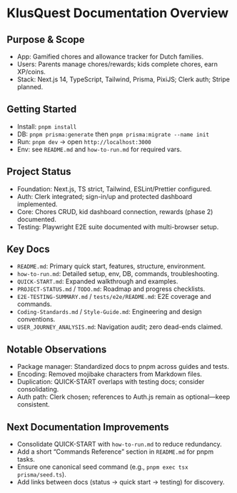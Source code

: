 # KlusQuest Documentation Overview

## Purpose & Scope
- App: Gamified chores and allowance tracker for Dutch families.
- Users: Parents manage chores/rewards; kids complete chores, earn XP/coins.
- Stack: Next.js 14, TypeScript, Tailwind, Prisma, PixiJS; Clerk auth; Stripe planned.

## Getting Started
- Install: `pnpm install`
- DB: `pnpm prisma:generate` then `pnpm prisma:migrate --name init`
- Run: `pnpm dev` → open `http://localhost:3000`
- Env: see `README.md` and `how-to-run.md` for required vars.

## Project Status
- Foundation: Next.js, TS strict, Tailwind, ESLint/Prettier configured.
- Auth: Clerk integrated; sign-in/up and protected dashboard implemented.
- Core: Chores CRUD, kid dashboard connection, rewards (phase 2) documented.
- Testing: Playwright E2E suite documented with multi-browser setup.

## Key Docs
- `README.md`: Primary quick start, features, structure, environment.
- `how-to-run.md`: Detailed setup, env, DB, commands, troubleshooting.
- `QUICK-START.md`: Expanded walkthrough and examples.
- `PROJECT-STATUS.md` / `TODO.md`: Roadmap and progress checklists.
- `E2E-TESTING-SUMMARY.md` / `tests/e2e/README.md`: E2E coverage and commands.
- `Coding-Standards.md` / `Style-Guide.md`: Engineering and design conventions.
- `USER_JOURNEY_ANALYSIS.md`: Navigation audit; zero dead-ends claimed.

## Notable Observations
- Package manager: Standardized docs to pnpm across guides and tests.
- Encoding: Removed mojibake characters from Markdown files.
- Duplication: QUICK-START overlaps with testing docs; consider consolidating.
- Auth path: Clerk chosen; references to Auth.js remain as optional—keep consistent.

## Next Documentation Improvements
- Consolidate QUICK-START with `how-to-run.md` to reduce redundancy.
- Add a short “Commands Reference” section in `README.md` for pnpm tasks.
- Ensure one canonical seed command (e.g., `pnpm exec tsx prisma/seed.ts`).
- Add links between docs (status → quick start → testing) for discovery.

